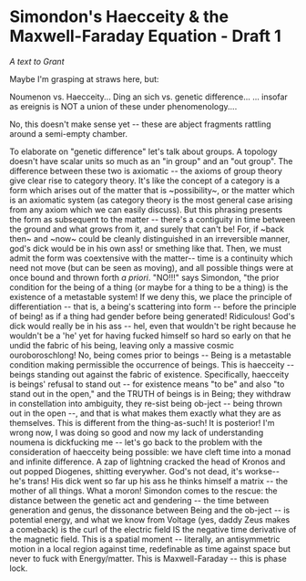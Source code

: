 # Simondon's Haecceity & the Maxwell-Faraday Equation - Draft 1

*A text to Grant*

Maybe I'm grasping at straws here, but:

Noumenon vs. Haecceity...
Ding an sich vs. genetic difference...
                                         ... insofar as ereignis is NOT a union of these under phenomenology....


No, this doesn't make sense yet -- these are abject fragments rattling around a semi-empty chamber.

To elaborate on "genetic difference" let's talk about groups. A topology doesn't have scalar units so much as an "in group" and an "out group". The difference between these two is axiomatic -- the axioms of group theory give clear rise to category theory. It's like the concept of a category is a form which arises out of the matter that is ~possibility~, or the matter which is an axiomatic system (as category theory is the most general case arising from any axiom which we can easily discuss). But this phrasing presents the form as subsequent to the matter -- there's a contiguity in time between the ground and what grows from it, and surely that can't be! For, if ~back then~ and ~now~ could be cleanly distinguished in an irreversible manner, god's dick would be in his own ass! or smething like that. Then, we must admit the form was coextensive with the matter-- time is a continuity which need not move (but can be seen as moving), and all possible things were at once bound and thrown forth *a priori*. "NO!!!" says Simondon, "the prior condition for the being of a thing (or maybe for a thing to be a thing) is the existence of a metastable system! If we deny this, we place the principle of differentiation -- that is, a being's scattering into form -- before the principle of being! as if a thing had gender before being generated! Ridiculous! God's dick would really be in his ass -- hel, even that wouldn't be right because he wouldn't be a 'he' yet for having fucked himself so hard so early on that he undid the fabric of his being, leaving only a massive cosmic ouroboroschlong! No, being comes prior to beings -- Being is a metastable condition making permissible the occurrence of beings. This is haecceity -- beings standing out against the fabric of existence. Specifically, haecceity is beings' refusal to stand out -- for existence means "to be" and also "to stand out in the open," and the TRUTH of beings is in Being; they withdraw in constellation into ambiguity, they re-sist being ob-ject -- being thrown out in the open --, and that is what makes them exactly what they are as themselves. This is different from the thing-as-such! It is posterior! I'm wrong now, I was doing so good and now my lack of understanding noumena is dickfucking me -- let's go back to the problem with the consideration of haecceity being possible: we have cleft time into a monad and infinite difference. A zap of lightning cracked the head of Kronos and out popped Diogenes, shitting everywher. God's not dead, it's workse-- he's trans! His dick went so far up his ass he thinks himself a matrix -- the mother of all things. What a moron! Simondon comes to the rescue: the distance between the genetic act and gendering -- the time between generation and genus, the dissonance between Being and the ob-ject -- is potential energy, and what we know from Voltage (yes, daddy Zeus makes a comeback) is the curl of the electric field IS the negative time derivative of the magnetic field. This is a spatial moment -- literally, an antisymmetric motion in a local region against time, redefinable as time against space but never to fuck with Energy/matter. This is Maxwell-Faraday -- this is phase lock.
